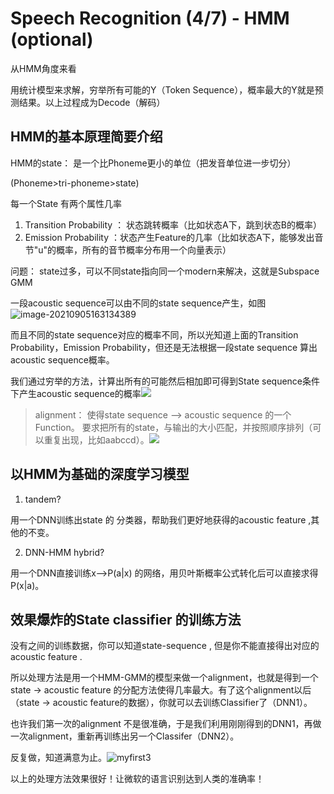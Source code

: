 #  Speech Recognition (4/7) - HMM (optional)

从HMM角度来看

用统计模型来求解，穷举所有可能的Y（Token Sequence），概率最大的Y就是预测结果。以上过程成为Decode（解码）

## HMM的基本原理简要介绍

HMM的state： 是一个比Phoneme更小的单位（把发音单位进一步切分）

(Phoneme>tri-phoneme>state)

每一个State 有两个属性几率

1. Transition Probability ： 状态跳转概率（比如状态A下，跳到状态B的概率）
2. Emission Probability ：状态产生Feature的几率（比如状态A下，能够发出音节"u"的概率，所有的音节概率分布用一个向量表示）

问题： state过多，可以不同state指向同一个modern来解决，这就是Subspace GMM



一段acoustic sequence可以由不同的state sequence产生，如图![image-20210905163134389](https://gitee.com/pinboy/typora-image/raw/master/img/202109051631452.png)

而且不同的state sequence对应的概率不同，所以光知道上面的Transition Probability，Emission Probability，但还是无法根据一段state sequence 算出 acoustic sequence概率。

我们通过穷举的方法，计算出所有的可能然后相加即可得到State sequence条件下产生acoustic sequence的概率![](https://gitee.com/pinboy/typora-image/raw/master/img/202109051637774.png)

> alignment： 使得state sequence --> acoustic sequence 的一个Function。 要求把所有的state，与输出的大小匹配，并按照顺序排列（可以重复出现，比如aabccd）。![](https://gitee.com/pinboy/typora-image/raw/master/img/202109051640241.png)

## 以HMM为基础的深度学习模型

1. tandem?

用一个DNN训练出state 的 分类器，帮助我们更好地获得的acoustic feature ,其他的不变。

2.  DNN-HMM hybrid?

用一个DNN直接训练x-->P(a|x) 的网络，用贝叶斯概率公式转化后可以直接求得P(x|a)。



## 效果爆炸的State classifier 的训练方法

没有之间的训练数据，你可以知道state-sequence , 但是你不能直接得出对应的 acoustic  feature . 

所以处理方法是用一个HMM-GMM的模型来做一个alignment，也就是得到一个state -> acoustic feature 的分配方法使得几率最大。有了这个alignment以后（state -> acoustic feature的数据），你就可以去训练Classifier了（DNN1）。

也许我们第一次的alignment 不是很准确，于是我们利用刚刚得到的DNN1，再做一次alignment，重新再训练出另一个Classifer（DNN2）。

反复做，知道满意为止。![myfirst3](https://gitee.com/pinboy/typora-image/raw/master/img/202109051856233.gif)

以上的处理方法效果很好！让微软的语言识别达到人类的准确率！

